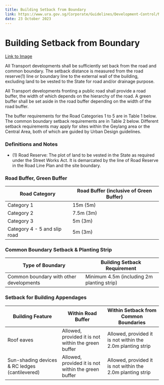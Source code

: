 ```yaml
---
title: Building Setback from Boundary
link: https://www.ura.gov.sg/Corporate/Guidelines/Development-Control/Non-Residential/Transport/Setback
date: 23 October 2023
---
```


# Building Setback from Boundary

[Link to Image](https://www.ura.gov.sg/-/media/Corporate/Guidelines/Development-control/Others/TP01_Road_Buffer_Setbacks.jpg?h=100%25&w=100%25)

All Transport developments shall be sufficiently set back from the road and common boundary. The setback distance is measured from the road reserve(1) line or boundary line to the external wall of the building, excluding land to be vested to the State for road and/or drainage purpose.

All Transport developments fronting a public road shall provide a road buffer, the width of which depends on the hierarchy of the road. A green buffer shall be set aside in the road buffer depending on the width of the road buffer.

The buffer requirements for the Road Categories 1 to 5 are in Table 1 below. The common boundary setback requirements are in Table 2 below. Different setback requirements may apply for sites within the Geylang area or the Central Area, both of which are guided by Urban Design guidelines.

### Definitions and Notes

- (1) Road Reserve: The plot of land to be vested in the State as required under the Street Works Act. It is demarcated by the line of Road Reserve in the Road Line Plan and the site boundary.

### Road Buffer, Green Buffer

| Road Category | Road Buffer (inclusive of Green Buffer) |
| --- | --- |
| Category 1 | 15m (5m) |
| Category 2 | 7.5m (3m) |
| Category 3 | 5m (3m) |
| Category 4 - 5 and slip road | 5m (3m) |

### Common Boundary Setback & Planting Strip

| Type of Boundary                        | Building Setback Requirement               |
| --------------------------------------- | ------------------------------------------ |
| Common boundary with other developments | Minimum 4.5m (including 2m planting strip) |

### Setback for Building Appendages

| Building Feature | Within Road Buffer | Within Setback from Common Boundaries |
| --- | --- | --- |
| Roof eaves | Allowed, provided it is not within the green buffer | Allowed, provided it is not within the 2.0m planting strip |
| Sun-shading devices & RC ledges (cantilevered) | Allowed, provided it is not within the green buffer | Allowed, provided it is not within the 2.0m planting strip |